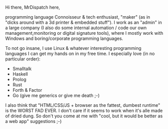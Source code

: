 Hi there, MrDispatch here,

programming language Connoisseur & tech enthusiast, "maker" (as in "dicks around with a 3d printer & embedded stuff").
I work as an "admin" in a large company (I also do some internal automation / code our own management,monitoring or digital signature tools), where I mostly work with Windows and boring/corporate programming languages.

To not go insane, I use Linux & whatever interesting programming languages I can get my hands on in my free time. I especially love (in no particular order):

- Smalltalk
- Haskell
- Prolog
- Rust
- Forth & Factor
- Go (give me generics or give me death ;-)

I also think that "HTML/CSS/JS + browser as the fattest, dumbest runtime" is the WORST FAD EVER. I don't care if it seems to work when it's alle made of dried dung. So don't you come at me with "cool, but it would be better as a web app" suggestions ;-)
